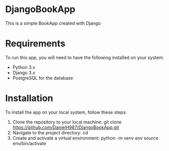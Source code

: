 # DjangoBookApp
This is a simple BookApp created with Django
# Requirements
To run this app, you will need to have the following installed on your system:
* Python 3.x
* Django 3.x
* PostgreSQL for the database
# Installation
To install the app on your local system, follow these steps:
1. Clone the repository to your local machine:
  git clone https://github.com/DanielH987/DjangoBookApp.git
2. Navigate to the project directory:
  cd <repository-name>
3. Create and activate a virtual environment:
  python -m venv env
  source env/bin/activate
